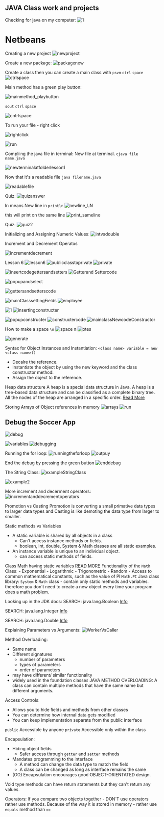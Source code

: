## JAVA Class work and projects 

Checking for java on my computer: 
![1](https://user-images.githubusercontent.com/83961643/154942500-6b5cc99f-a5b9-4e30-97e5-5dfe53b06fdb.jpeg)

# Netbeans 
Creating a new project 
![newproject](https://user-images.githubusercontent.com/83961643/154942582-a8760328-e3cc-4ec4-ac6d-d0a7ceec5f99.jpeg)

Create a new package: 
![packagenew](https://user-images.githubusercontent.com/83961643/154947499-858b8f13-eb81-4608-a2ab-77884eaf9d72.jpg)

Create a class then you can create a main class with 
`psvm` `ctrl` `space` 
![ctrlspace](https://user-images.githubusercontent.com/83961643/154947859-ea081059-8a9c-4ad1-ba3f-baa74317cdb0.jpg)

Main method has a green play button:

![mainmethod_playbutton](https://user-images.githubusercontent.com/83961643/154948416-6501a658-d65d-42c7-b97d-068c08cd2e23.jpeg)

`sout` `ctrl` `space`

![cntrlspace](https://user-images.githubusercontent.com/83961643/154949276-955c8703-a488-4968-97d5-176d658a59d4.jpg)

To run your file - right click 

![rightclick](https://user-images.githubusercontent.com/83961643/154949472-dd1a091f-e72b-4f12-9e2d-7e341c984be6.jpg)


![run](https://user-images.githubusercontent.com/83961643/154949714-d40ec41e-cec3-47b7-9ddd-5eb667841748.jpeg)

Compliing the java file in terminal: New file at terminal. `cjava file name.java`

![newterminalatfolderlesson1](https://user-images.githubusercontent.com/83961643/154949869-402ecab5-58b7-4fbc-948c-323f111bf7dc.jpeg)

Now that it's a readable file `java filename.java`

![readablefile](https://user-images.githubusercontent.com/83961643/154951150-2504e9d1-62f6-4c61-8d2d-9dd6b242e5a2.jpeg)


Quiz: 
![quizanswer](https://user-images.githubusercontent.com/83961643/155091737-32abc545-467c-4289-98ee-0e20b572556c.jpeg)

ln means New line in `println`
![newline_LN](https://user-images.githubusercontent.com/83961643/155091901-e2111563-cb82-4a06-972c-c1cab46c41a8.jpeg)

this will print on the same line
![print_sameline](https://user-images.githubusercontent.com/83961643/155091999-81dad2aa-c3cb-4a21-992e-41d63ba938f4.jpeg)

Quiz:
![quiz2](https://user-images.githubusercontent.com/83961643/155092081-5e652876-9542-4cfa-a81a-451a4a081e09.jpeg)

Initializing and Assigning Numeric Values:
![intvsdouble](https://user-images.githubusercontent.com/83961643/155092286-df56a36c-ade3-4359-b4ad-3ce8217023d4.jpeg)

Increment and Decrement Operatos

![incrementdecrement](https://user-images.githubusercontent.com/83961643/155092333-35af7cec-b450-480a-a6e8-cc10ca993753.jpeg)


Lesson 6
![lesson6](https://user-images.githubusercontent.com/83961643/155093071-02d029df-670b-44c6-bf1f-ea8a32ebab93.jpeg)
![publicclasstoprivate](https://user-images.githubusercontent.com/83961643/155093123-e71cf8ae-ff5c-434f-81d9-0d50ecfc3655.jpeg)
![private](https://user-images.githubusercontent.com/83961643/155093136-bdaf87c7-ba3a-4d20-87e1-b8a0f023bae9.jpeg)

![insertcodegettersandsetters](https://user-images.githubusercontent.com/83961643/155093475-40ed78c6-0fca-4ff8-8b44-a93cbb92bd3b.jpg)
![Getterand Settercode](https://user-images.githubusercontent.com/83961643/155093747-f16282a0-1498-4773-b598-8c56896b4752.jpg)

![popupandselect](https://user-images.githubusercontent.com/83961643/155093168-40f72436-ea2a-4280-9baf-b577b2f10a5c.jpeg)

![gettersandsetterscode](https://user-images.githubusercontent.com/83961643/155093197-f9fb71ca-d451-4b45-9321-d1802bafec42.jpeg)

![mainClasssettingFields](https://user-images.githubusercontent.com/83961643/155093204-f15ae2e8-5bd9-4af1-a98a-76934b185c6d.jpeg)
![employee](https://user-images.githubusercontent.com/83961643/155093214-8271f788-8c9f-4781-b1f5-d571edcc5adb.jpeg)


![1](https://user-images.githubusercontent.com/83961643/155093891-302b990a-37de-4513-84d5-d99e4af6c1d2.jpeg)
![insertingconstructer](https://user-images.githubusercontent.com/83961643/155094197-966ba49e-ea43-4651-9f53-2a3f90b61942.jpg)

![popupconstructer](https://user-images.githubusercontent.com/83961643/155094397-8cc86825-ed70-4624-a56f-ca30ce584421.jpg)
![constructercode](https://user-images.githubusercontent.com/83961643/155094503-7c284ef8-99ee-4357-a63d-e61c31b51eb1.jpeg)
![mainclassNewcodeConstructor](https://user-images.githubusercontent.com/83961643/155094511-ed7ed360-616e-493a-ae79-7651097d85d4.jpeg)

How to make a space `\n`
![space n](https://user-images.githubusercontent.com/83961643/155094520-36249890-369e-4e9f-80f1-e20726718923.jpeg)
![otes](https://user-images.githubusercontent.com/83961643/155094524-0995c241-4aa8-4297-9452-076224b96433.jpeg)

![generate](https://user-images.githubusercontent.com/83961643/155094463-cf0832e0-49c6-4d81-8e11-bad3b5b6eb59.jpeg)

Syntax for Object Instances and Instantiation:
`<class name> variable = new <class name>()`
- Decalre the reference.
- Instantiate the object by using the new keyword and the class constructor method.
- Assign the object to the reference.  

Heap data structure 
A heap is a special data structure in Java. A heap is a tree-based data structure and can be classified as a complete binary tree. All the nodes of the heap are arranged in a specific order. [Read More](https://www.softwaretestinghelp.com/heap-data-structure-in-java/)

Storing Arrays of Object references in memory 
![arrays](https://user-images.githubusercontent.com/83961643/155101802-cdcea556-40fd-4e69-bfbc-bddfb0be528c.jpeg)
![run](https://user-images.githubusercontent.com/83961643/155101816-db8d01d0-bda4-4dd6-8b61-178062c3c902.jpeg)


## Debug the Soccer App
![debug](https://user-images.githubusercontent.com/83961643/155105892-6eae269d-e42d-4e2b-a69d-360d628b1b9b.jpeg)

![variables](https://user-images.githubusercontent.com/83961643/155105922-88374b8a-bd32-437b-98cf-18fcf6ea58cf.jpeg)
![debugging](https://user-images.githubusercontent.com/83961643/155107182-18598e1c-b181-443f-8e30-9f3d69d4700f.jpeg)


Running the for loop:
![runningtheforloop](https://user-images.githubusercontent.com/83961643/155107125-960f149d-05e2-439e-a9df-5567d63fa050.jpeg)
![outpuy](https://user-images.githubusercontent.com/83961643/155107132-e3d12912-570c-4615-b20c-2dad01e9d156.jpeg)

End the debug by pressing the green button ![enddebug](https://user-images.githubusercontent.com/83961643/155107493-115f74f0-3aff-40d7-97f5-9c9f7f004490.jpeg)

The String Class:
![exampleStringClass](https://user-images.githubusercontent.com/83961643/155123511-c204b562-5d02-4902-b8ac-cb3817ae24d8.jpeg)

![example2](https://user-images.githubusercontent.com/83961643/155124640-cd075a18-2175-4a55-972c-919e825fcecb.jpeg)

More increment and decerment operators:
![incrementanddecrementoperators](https://user-images.githubusercontent.com/83961643/155129084-c27fd7c6-e5a2-4669-99e0-361759cd4e8c.jpeg)


Promotion vs Casting 
Promotion is converting a small primative data types to larger data types
and Casting is like demoting the data type from larger to smaller. 


Static methods vs Variables 
- A static variable is shared by all objects in a class.
    - Can't access instance methods or fields.
    - boolean, int, double, System & Math classes are all static examples. 
- An instance variable is unique to an individual object. 
    - can access static methods of fields. 

Class Math having static variables 
[READ MORE](https://docs.oracle.com/en/java/javase/17/docs/api/java.base/java/lang/Math.html)
Functionality of the `Math` Class:
    - Exponential 
    - Logarithmic 
    - Trigonometric
    - Random 
    - Access to common mathematical constants, such as the value of PI `Math.PI` 
Java class library: `System` & `Math` class - contain only static methods and variables.
    therefore  you don't need to create a new object every time your program does a math problem. 

Looking up in the JDK docs: 
SEARCH: java.lang.Boolean
[Info](https://docs.oracle.com/en/java/javase/11/docs/api/java.base/java/lang/Boolean.html)

SEARCH: java.lang.Integer
[Info](https://docs.oracle.com/en/java/javase/11/docs/api/java.base/java/lang/Integer.html)

SEARCH: java.lang.Double
[Info](https://docs.oracle.com/en/java/javase/11/docs/api/java.base/java/lang/Double.html)

Explaining Parameters vs Arguments: 
![WorkerVsCaller](https://user-images.githubusercontent.com/83961643/155485905-64cba56f-9eeb-4ceb-b194-1bc9b6b2f66f.png)


Method Overloading:
- Same name
- Different signatures 
    - number of parameters 
    - types of parameters
    - order of parameters
- may have different/ similar functionality
- widely used in the foundation classes
JAVA METHOD OVERLOADING: A class can contain multiple methods that have the same name but different arguments. 


Access Controls:
- Allows you to hide fields and methods from other classes 
- You can determine how internal data gets modified
- You can keep implementation separate from the public interface

`public` Accessible by anyone 
`private` Accessible only within the class

Encapsulation: 
- Hiding object fields 
    - Safer access through `getter` and `setter` methods
- Mandates programming to the interface
    - A method can change the data type to match the field
    - A class can be changed as long as interface remains the same 
- (OO) Encapsulation encourages good OBJECT-ORIENTATED design.

Void type methods can have return statements but they can't return any values. 


Operators:
If you compare two objects together - DON'T use operators rather use methods. Because of the way it is stored in memory - rather use `equals` method than `==`
